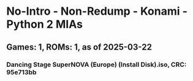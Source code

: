 # No-Intro - Non-Redump - Konami - Python 2 MIAs
## Games: 1, ROMs: 1, as of 2025-03-22

### Dancing Stage SuperNOVA (Europe) (Install Disk).iso, CRC: 95e713bb
